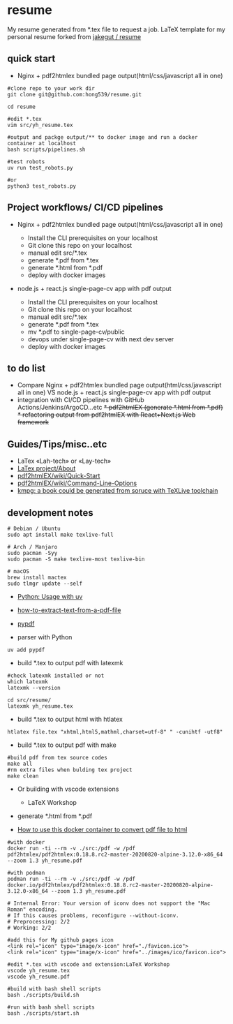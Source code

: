 # resume

My resume generated from *.tex file to request a job.
LaTeX template for my personal resume forked from [jakegut / resume](https://github.com/jakegut/resume)

## quick start

*  Nginx + pdf2htmlex bundled page output(html/css/javascript all in one)

```shell
#clone repo to your work dir
git clone git@github.com:hong539/resume.git

cd resume

#edit *.tex
vim src/yh_resume.tex

#output and packge output/** to docker image and run a docker container at localhost
bash scripts/pipelines.sh

#test robots
uv run test_robots.py

#or
python3 test_robots.py
```

## Project workflows/ CI/CD pipelines

* Nginx + pdf2htmlex bundled page output(html/css/javascript all in one)
  * Install the CLI prerequisites on your localhost
  * Git clone this repo on your localhost
  * manual edit src/*.tex
  * generate *.pdf from *.tex
  * generate *.html from *.pdf
  * deploy with docker images

* node.js + react.js single-page-cv app with pdf output
  * Install the CLI prerequisites on your localhost
  * Git clone this repo on your localhost
  * manual edit src/*.tex
  * generate *.pdf from *.tex
  * mv *.pdf to single-page-cv/public
  * devops under single-page-cv with next dev server
  * deploy with docker images

## to do list

* Compare Nginx + pdf2htmlex bundled page output(html/css/javascript all in one) VS node.js + react.js single-page-cv app with pdf output
* integration with CI/CD pipelines with GitHub Actions/Jenkins/ArgoCD...etc
~~* pdf2htmlEX (generate *.html from *.pdf)~~
~~* refactoring output from pdf2htmlEX with React+Next.js Web framework~~

## Guides/Tips/misc..etc

* LaTex «Lah-tech» or «Lay-tech»
* [LaTex project/About](https://www.latex-project.org/about/)
* [pdf2htmlEX/wiki/Quick-Start](https://github.com/pdf2htmlEX/pdf2htmlEX/wiki/Quick-Start)
* [pdf2htmlEX/wiki/Command-Line-Options](https://github.com/pdf2htmlEX/pdf2htmlEX/wiki/Command-Line-Options)
* [kmpg: a book could be generated from soruce with TeXLive toolchain](https://github.com/sysprog21/lkmpg)

## development notes

```shell
# Debian / Ubuntu
sudo apt install make texlive-full

# Arch / Manjaro
sudo pacman -Syy
sudo pacman -S make texlive-most texlive-bin

# macOS
brew install mactex
sudo tlmgr update --self
```

* [Python: Usage with uv](https://docs.astral.sh/uv/)
* [how-to-extract-text-from-a-pdf-file](https://stackoverflow.com/questions/34837707/how-to-extract-text-from-a-pdf-file)
* [pypdf](https://github.com/py-pdf/pypdf)

* parser with Python

```shell
uv add pypdf
```

* build *.tex to output pdf with latexmk

```shell
#check latexmk installed or not
which latexmk
latexmk --version

cd src/resume/
latexmk yh_resume.tex
```

* build *.tex to output html with htlatex

```shell
htlatex file.tex "xhtml,html5,mathml,charset=utf-8" " -cunihtf -utf8"
```

* build *.tex to output pdf with make

```shell
#build pdf from tex source codes
make all
#rm extra files when bulding tex project
make clean
```

* Or building with vscode extensions
    * LaTeX Workshop

* generate *.html from *.pdf
* [How to use this docker container to convert pdf file to html](https://github.com/pdf2htmlEX/pdf2htmlEX/wiki/Download-Docker-Image#how-to-use-this-docker-container-to-convert-pdf-file-to-html)

```shell
#with docker
docker run -ti --rm -v ./src:/pdf -w /pdf pdf2htmlex/pdf2htmlex:0.18.8.rc2-master-20200820-alpine-3.12.0-x86_64 --zoom 1.3 yh_resume.pdf

#with podman
podman run -ti --rm -v ./src:/pdf -w /pdf docker.io/pdf2htmlex/pdf2htmlex:0.18.8.rc2-master-20200820-alpine-3.12.0-x86_64 --zoom 1.3 yh_resume.pdf

# Internal Error: Your version of iconv does not support the "Mac Roman" encoding.
# If this causes problems, reconfigure --without-iconv.
# Preprocessing: 2/2
# Working: 2/2

#add this for My github pages icon
<link rel="icon" type="image/x-icon" href="./favicon.ico">
<link rel="icon" type="image/x-icon" href="../images/ico/favicon.ico">

#edit *.tex with vscode and extension:LaTeX Workshop
vscode yh_resume.tex
vscode yh_resume.pdf

#build with bash shell scripts
bash ./scripts/build.sh

#run with bash shell scripts
bash ./scripts/start.sh
```